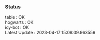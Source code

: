 ### Status


table : OK  
hogwarts : OK  
icy-bot : OK  
Latest Update : 2023-04-17 15:08:09.963559
